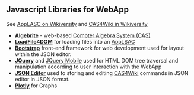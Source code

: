 ## Javascript Libraries for WebApp
See [AppLASC on Wikiversity](https://en.wikiversity.orh/wiki/AppLSAC) and [CAS4Wiki in Wikiversity](https://en.wikiversity.org/wiki/CAS4Wiki)
* **[Algebrite](http://algebrite.org/)** - web-based [Compter Algebra System (CAS)](https://de.wikipedia.org/wiki/Computer_Algebra_System)
* **[LoadFile4DOM](https://niehausbert.gitlab.io/loadfile4dom)** for loading files into an [AppLSAC](https://en.wikiversity.orh/wiki/AppLSAC)
* **[Bootstrap](https://github.com/twbs/bootstrap)**  front-end framework for web development used for layout within the JSON editor.
* **[JQuery](https://jquery.com/download/)** and [JQuery Mobile](https://jquerymobile.com/) used for HTML DOM tree traversal and manipulation according to user interaction with the WebApp
* **[JSON Editor](https://www.github.com/jdorn/json-editor)** used to storing and editing [CAS4Wiki](https://niebert.github.io/WikiversityDoc/cas4wiki.html) commands in JSON editor in JSON format. 
* **[Plotly](https://github.com/plotly/plotly.js)** for Graphs
